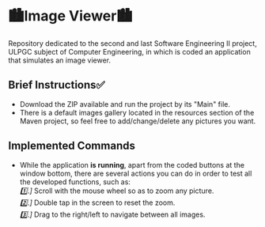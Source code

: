 # 🏙️Image Viewer🏙️

Repository dedicated to the second and last Software Engineering II project, ULPGC subject of Computer Engineering, 
in which is coded an application that simulates an image viewer.

## Brief Instructions✅
- Download the ZIP available and run the project by its "Main" file.
- There is a default images gallery located in the resources section of the Maven project, so feel free to
  add/change/delete any pictures you want.

## Implemented Commands
- While the application **is running**, apart from the coded buttons at the window bottom, there are several actions
  you can do in order to test all the developed functions, such as:  
    *1️⃣.]* Scroll with the mouse wheel so as to zoom any picture.  
    *2️⃣.]* Double tap in the screen to reset the zoom.  
    *3️⃣.]* Drag to the right/left to navigate between all images.
